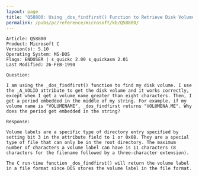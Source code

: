 ```yaml
---
layout: page
title: "Q58800: Using _dos_findfirst() Function to Retrieve Disk Volume"
permalink: /pubs/pc/reference/microsoft/kb/Q58800/
---
```


	Article: Q58800
	Product: Microsoft C
	Version(s): 5.10
	Operating System: MS-DOS
	Flags: ENDUSER | s_quickc 2.00 s_quickasm 2.01
	Last Modified: 26-FEB-1990
	
	Question:
	
	I am using the _dos_findfirst() function to find my disk volume. I use
	the _A_VOLID attribute to get the disk volume and it works correctly,
	except when I get a volume name greater than eight characters. Then, I
	get a period embedded in the middle of my string. For example, if my
	volume name is "VOLUMENAME", _dos_findfirst returns "VOLUMENA.ME". Why
	does the period get embedded in the string?
	
	Response:
	
	Volume labels are a specific type of directory entry specified by
	setting bit 3 in the attribute field to 1 or 0x08. They are a special
	type of file that can only be in the root directory. The maximum
	number of characters a volume label can have is 11 characters (8
	characters for the filename followed by a three-character extension).
	
	The C run-time function _dos_findfirst() will return the volume label
	in a file format since DOS stores the volume label in the file format.

